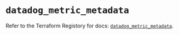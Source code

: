 # `datadog_metric_metadata`

Refer to the Terraform Registory for docs: [`datadog_metric_metadata`](https://registry.terraform.io/providers/datadog/datadog/3.33.0/docs/resources/metric_metadata).
